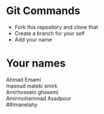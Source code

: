# Git Commands

- Fork this repository and clone that
- Create a branch for your self
- Add your name


# Your names
Ahmad Emami
<br />
masoud maleki smirk
<br />
Amirhossein ghasemi
<br />
Amirmohammad Asadpour
<br />
##imanelahy
<!-- //iman elahy maktab71 -->
